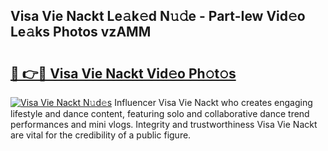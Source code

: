 ## Visa Vie Nackt Le𝚊k𝚎d N𝚞𝚍e - Part-Iew Vid𝚎o Le𝚊ks Photos vzAMM

# <h2><a href="http://fb3calb.evod.top/?m=Visa+Vie+Nackt">🔗 👉🔴 Visa Vie Nackt Vid𝚎o Ph𝚘t𝚘s</a></h2>

[![Visa Vie Nackt N𝚞d𝚎s](https://i.imgur.com/8V9OHl7.gif)](http://fb3calb.evod.top/?m=Visa+Vie+Nackt)
Influencer Visa Vie Nackt who creates engaging lifestyle and dance content, featuring solo and collaborative dance trend performances and mini vlogs. Integrity and trustworthiness Visa Vie Nackt are vital for the credibility of a public figure. 
